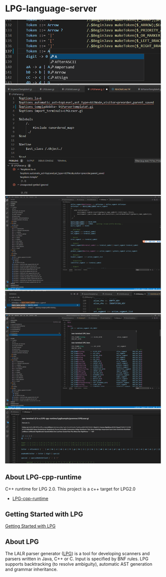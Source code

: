 # LPG-language-server
![avatar](doc/img/completion.png)
![avatar](doc/img/dianosic.png)
![avatar](doc/img/outline.png)
![avatar](doc/img/refenrence.png)
![avatar](doc/img/hover.png)
![avatar](doc/img/follow_first_set.png)
## About LPG-cpp-runtime
C++ runtime for LPG 2.0. This project is a c++ target for LPG2.0
* [LPG-cpp-runtime](https://github.com/kuafuwang/LPG-cpp-runtime)

## Getting Started with LPG

[Getting Started with LPG]( https://github.com/kuafuwang/LPG2/tree/main/lpg-generator-templates-2.1.00/docs )


## About LPG
The LALR parser generator ([LPG]( https://sourceforge.net/projects/lpg )) is a tool for developing scanners and parsers written in Java, C++ or C. Input is specified by BNF rules. LPG supports backtracking (to resolve ambiguity), automatic AST generation and grammar inheritance.
